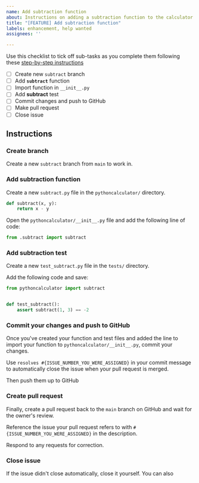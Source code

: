 ```yaml
---
name: Add subtraction function
about: Instructions on adding a subtraction function to the calculator package
title: "[FEATURE] Add subtraction function"
labels: enhancement, help wanted
assignees: ''

---
```


Use this checklist to tick off sub-tasks as you complete them following these [step-by-step instructions](https://srse-git-github-zero2hero.netlify.app/04-collaborative_github_advanced/03-resolve-issues-in-branches/#i-classfas-fa-usersi-resolve-assigned-issue)

- [ ] Create new `subtract` branch
- [ ] Add **`subtract`** function
- [ ] Import function in `__init__.py`
- [ ] Add **subtract** test
- [ ] Commit changes and push to GitHub
- [ ] Make pull request
- [ ] Close issue

## Instructions

###  Create branch

Create a new `subtract` branch from `main` to work in.
### Add subtraction function

Create a new `subtract.py` file in the `pythoncalculator/` directory.

```python
def subtract(x, y):
    return x - y

```

Open the `pythoncalculator/__init__.py` file and add the following line of code:

```python
from .subtract import subtract 
```

### Add subtraction test

Create a new `test_subtract.py` file in the `tests/` directory.

Add the following code and save:

```python
from pythoncalculator import subtract


def test_subtract():
    assert subtract(1, 3) == -2

```

### Commit your changes and push to GitHub

Once you've created your function and test files and added the line to import your function to `pythoncalculator/__init__.py`, commit your changes. 

Use `resolves #{ISSUE_NUMBER_YOU_WERE_ASSIGNED}` in your commit message to automatically close the issue when your pull request is merged.

Then push them up to GitHub

### Create pull request

Finally, create a pull request back to the `main` branch on GitHub and wait for the owner's review.

Reference the issue your pull request refers to with `#{ISSUE_NUMBER_YOU_WERE_ASSIGNED}` in the description. 

Respond to any requests for correction.

### Close issue

If the issue didn't close automatically, close it yourself. You can also 
